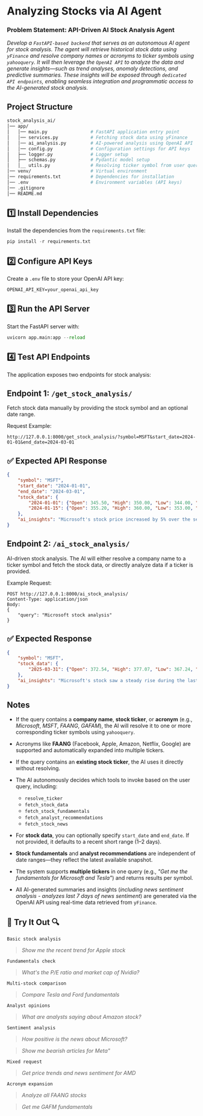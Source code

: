 # Analyzing Stocks via AI Agent

### Problem Statement: API-Driven AI Stock Analysis Agent

*Develop a ```FastAPI-based backend``` that serves as an autonomous AI agent for stock analysis. The agent will retrieve historical stock data using ```yFinance``` and resolve company names or acronyms to ticker symbols using ```yahooquery```. It will then leverage the ```OpenAI API``` to analyze the data and generate insights—such as trend analyses, anomaly detections, and predictive summaries. These insights will be exposed through ```dedicated API endpoints```, enabling seamless integration and programmatic access to the AI-generated stock analysis.*

## Project Structure
```bash
stock_analysis_ai/
│── app/
│   │── main.py                # FastAPI application entry point
│   │── services.py            # Fetching stock data using yFinance
│   │── ai_analysis.py         # AI-powered analysis using OpenAI API
│   │── config.py              # Configuration settings for API keys
│   ├── logger.py              # Logger setup
│   ├── schemas.py             # Pydantic model setup
│   │__ utils.py               # Resolving ticker symbol from user query
│── venv/                      # Virtual environment
│── requirements.txt           # Dependencies for installation
│── .env                       # Environment variables (API keys)
│── .gitignore
│── README.md
```

## 1️⃣ Install Dependencies
Install the dependencies from the ```requirements.txt``` file:
```python
pip install -r requirements.txt
```
## 2️⃣ Configure API Keys
Create a ```.env``` file to store your OpenAI API key:
```
OPENAI_API_KEY=your_openai_api_key
```
## 3️⃣ Run the API Server
Start the FastAPI server with:
```python
uvicorn app.main:app --reload
```
## 4️⃣ Test API Endpoints
The application exposes two endpoints for stock analysis:

## Endpoint 1: `/get_stock_analysis/`

Fetch stock data manually by providing the stock symbol and an optional date range.

Request Example:
```
http://127.0.0.1:8000/get_stock_analysis/?symbol=MSFT&start_date=2024-01-01&end_date=2024-03-01
```
## ✅ Expected API Response
```json
{
    "symbol": "MSFT",
    "start_date": "2024-01-01",
    "end_date": "2024-03-01",
    "stock_data": {
        "2024-01-01": {"Open": 345.50, "High": 350.00, "Low": 344.00, "Close": 348.50, "Volume": 2000000},
        "2024-01-15": {"Open": 355.20, "High": 360.00, "Low": 353.00, "Close": 358.10, "Volume": 1800000}
    },
    "ai_insights": "Microsoft's stock price increased by 5% over the selected period, showing a strong uptrend with high volatility. A sharp drop was observed on February 10, likely due to earnings report expectations."
}
```

## Endpoint 2: `/ai_stock_analysis/`
AI-driven stock analysis. The AI will either resolve a company name to a ticker symbol and fetch the stock data, or directly analyze data if a ticker is provided.

Example Request:
```
POST http://127.0.0.1:8000/ai_stock_analysis/
Content-Type: application/json
Body:
{
    "query": "Microsoft stock analysis"
}
```
## ✅ Expected Response
```json
{
    "symbol": "MSFT",
    "stock_data": {
        "2025-03-31": {"Open": 372.54, "High": 377.07, "Low": 367.24, "Close": 375.39, "Volume": 35158100}
    },
    "ai_insights": "Microsoft's stock saw a steady rise during the last two days, indicating strong bullish sentiment in the market."
}
```

## Notes

- If the query contains a **company name**, **stock ticker**, or **acronym** (e.g., *Microsoft*, *MSFT*, *FAANG*, *GAFAM*), the AI will resolve it to one or more corresponding ticker symbols using `yahooquery`.

- Acronyms like **FAANG** (Facebook, Apple, Amazon, Netflix, Google) are supported and automatically expanded into multiple tickers.

- If the query contains an **existing stock ticker**, the AI uses it directly without resolving.

- The AI autonomously decides which tools to invoke based on the user query, including:
  - `resolve_ticker`
  - `fetch_stock_data`
  - `fetch_stock_fundamentals`
  - `fetch_analyst_recommendations`
  - `fetch_stock_news`

- For **stock data**, you can optionally specify `start_date` and `end_date`. If not provided, it defaults to a recent short range (1–2 days).

- **Stock fundamentals** and **analyst recommendations** are independent of date ranges—they reflect the latest available snapshot.

- The system supports **multiple tickers** in one query (e.g., *"Get me the fundamentals for Microsoft and Tesla"*) and returns results per symbol.

- All AI-generated summaries and insights (*including news sentiment analysis - analyzes last 7 days of news sentiment*) are generated via the OpenAI API using real-time data retrieved from `yFinance`.

## 🔀 Try It Out 🔍

`Basic stock analysis`
> *Show me the recent trend for Apple stock*

`Fundamentals check`
> *What's the P/E ratio and market cap of Nvidia?*

`Multi-stock comparison`
> *Compare Tesla and Ford fundamentals*

`Analyst opinions`
> *What are analysts saying about Amazon stock?*

`Sentiment analysis`
> *How positive is the news about Microsoft?*

> *Show me bearish articles for Meta"*

`Mixed request`
> *Get price trends and news sentiment for AMD*

`Acronym expansion`
> *Analyze all FAANG stocks*

> *Get me GAFM fundamentals*